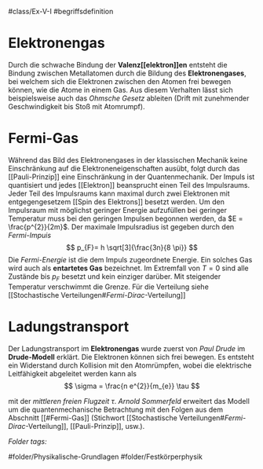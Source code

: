 #class/Ex-V-I #begriffsdefinition 

# Elektronengas
Durch die schwache Bindung der **Valenz[[elektron]]en** entsteht die Bindung zwischen Metallatomen durch die Bildung des **Elektronengases**, bei welchem sich die Elektronen zwischen den Atomen frei bewegen können, wie die Atome in einem Gas.
Aus diesem Verhalten lässt sich beispielsweise auch das *Ohmsche Gesetz* ableiten (Drift mit zunehmender Geschwindigkeit bis Stoß mit Atomrumpf).

# Fermi-Gas
Während das Bild des Elektronengases in der klassischen Mechanik keine Einschränkung auf die Elektroneneigenschaften ausübt, folgt durch das [[Pauli-Prinzip]] eine Einschränkung in der Quantenmechanik. Der Impuls ist quantisiert und jedes [[Elektron]] beansprucht einen Teil des Impulsraums. Jeder Teil des Impulsraums kann maximal durch zwei Elektronen mit entgegengesetzem [[Spin des Elektrons]] besetzt werden. Um den Impulsraum mit möglichst geringer Energie aufzufüllen bei geringer Temperatur muss bei den geringen Impulsen begonnen werden, da $E = \frac{p^{2}}{2m}$. Der maximale Impulsradius ist gegeben durch den *Fermi-Impuis*
$$
p_{F}= h \sqrt[3]{\frac{3n}{8 \pi}}
$$
Die *Fermi-Energie* ist die dem Impuls zugeordnete Energie. Ein solches Gas wird auch als **entartetes Gas** bezeichnet.
Im Extremfall von $T=0$ sind alle Zustände bis $p_F$ besetzt und kein einziger darüber. Mit steigender Temperatur verschwimmt die Grenze. Für die Verteilung siehe [[Stochastische Verteilungen#*Fermi-Dirac*-Verteilung]]

# Ladungstransport
Der Ladungstransport im **Elektronengas** wurde zuerst von *Paul Drude* im **Drude-Modell** erklärt. Die Elektronen können sich frei bewegen. Es entsteht ein Widerstand durch Kollision mit den Atomrümpfen, wobei die elektrische Leitfähigkeit abgeleitet werden kann als
$$
\sigma = \frac{n e^{2}}{m_{e}} \tau
$$

mit der *mittleren freien Flugzeit* $\tau$.
*Arnold Sommerfeld* erweitert das Modell um die quantenmechanische Betrachtung mit den Folgen aus dem Abschnitt [[#Fermi-Gas]] (Stichwort [[Stochastische Verteilungen#*Fermi-Dirac*-Verteilung]], [[Pauli-Prinzip]], usw.).



 *Folder tags:*

#folder/Physikalische-Grundlagen #folder/Festkörperphysik